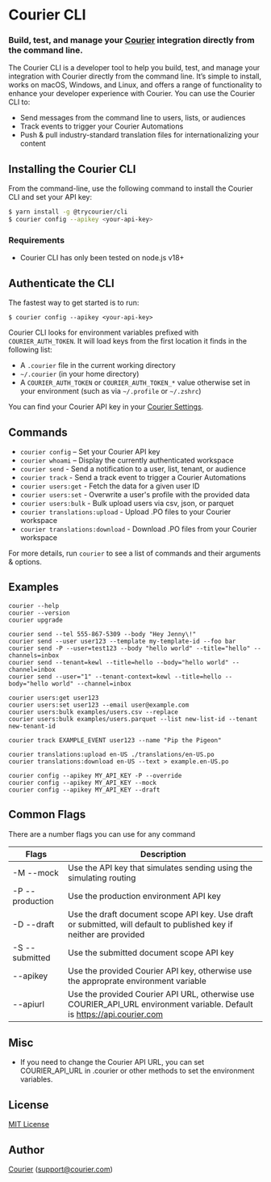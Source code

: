 # Courier CLI

### Build, test, and manage your [Courier](https://www.courier.com) integration directly from the command line.

The Courier CLI is a developer tool to help you build, test, and manage your integration with Courier directly from the command line. It’s simple to install, works on macOS, Windows, and Linux, and offers a range of functionality to enhance your developer experience with Courier. You can use the Courier CLI to:

- Send messages from the command line to users, lists, or audiences
- Track events to trigger your Courier Automations
- Push & pull industry-standard translation files for internationalizing your content

## Installing the Courier CLI

From the command-line, use the following command to install the Courier CLI and set your API key:

```bash
$ yarn install -g @trycourier/cli
$ courier config --apikey <your-api-key>
```

### Requirements

- Courier CLI has only been tested on node.js v18+

## Authenticate the CLI

The fastest way to get started is to run:

```
$ courier config --apikey <your-api-key>
```

Courier CLI looks for environment variables prefixed with `COURIER_AUTH_TOKEN`. It will load keys from the first location it finds in the following list:

- A `.courier` file in the current working directory
- `~/.courier` (in your home directory)
- A `COURIER_AUTH_TOKEN` or `COURIER_AUTH_TOKEN_*` value otherwise set in your environment (such as via `~/.profile` or `~/.zshrc`)

You can find your Courier API key in your [Courier Settings](https://app.courier.com/settings/api-keys).

## Commands

- `courier config` – Set your Courier API key
- `courier whoami` – Display the currently authenticated workspace
- `courier send` - Send a notification to a user, list, tenant, or audience
- `courier track` - Send a track event to trigger a Courier Automations
- `courier users:get` - Fetch the data for a given user ID
- `courier users:set` - Overwrite a user's profile with the provided data
- `courier users:bulk` - Bulk upload users via csv, json, or parquet
- `courier translations:upload` - Upload .PO files to your Courier workspace
- `courier translations:download` - Download .PO files from your Courier workspace

For more details, run `courier` to see a list of commands and their arguments & options.

## Examples

```
courier --help
courier --version
courier upgrade

courier send --tel 555-867-5309 --body "Hey Jenny\!"
courier send --user user123 --template my-template-id --foo bar
courier send -P --user=test123 --body "hello world" --title="hello" --channels=inbox
courier send --tenant=kewl --title=hello --body="hello world" --channel=inbox
courier send --user="1" --tenant-context=kewl --title=hello --body="hello world" --channel=inbox

courier users:get user123
courier users:set user123 --email user@example.com
courier users:bulk examples/users.csv --replace
courier users:bulk examples/users.parquet --list new-list-id --tenant new-tenant-id

courier track EXAMPLE_EVENT user123 --name "Pip the Pigeon"

courier translations:upload en-US ./translations/en-US.po
courier translations:download en-US --text > example.en-US.po

courier config --apikey MY_API_KEY -P --override
courier config --apikey MY_API_KEY --mock
courier config --apikey MY_API_KEY --draft
```

## Common Flags

There are a number flags you can use for any command

| Flags                      | Description                                                                                                              |
| -------------------------- | ------------------------------------------------------------------------------------------------------------------------ |
| -M --mock                  | Use the API key that simulates sending using the simulating routing                                                      |
| -P --production            | Use the production environment API key                                                                                   |
| -D --draft                 | Use the draft document scope API key. Use draft or submitted, will default to published key if neither are provided      |
| -S --submitted             | Use the submitted document scope API key                                                                                 |
| --apikey <Courier API Key> | Use the provided Courier API key, otherwise use the approprate environment variable                                      |
| --apiurl <Courier API URL> | Use the provided Courier API URL, otherwise use COURIER_API_URL environment variable. Default is https://api.courier.com |

## Misc

- If you need to change the Courier API URL, you can set COURIER_API_URL in .courier or other methods to set the environment variables.

## License

[MIT License](http://www.opensource.org/licenses/mit-license.php)

## Author

[Courier](https://github.com/trycourier) ([support@courier.com](mailto:support@courier.com))
